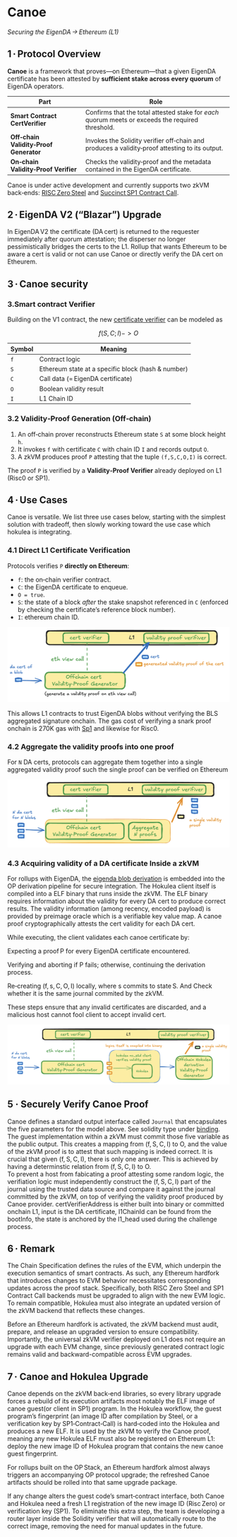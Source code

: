 # Canoe

*Securing the EigenDA → Ethereum (L1)*

## 1 · Protocol Overview  

**Canoe** is a framework that proves—on Ethereum—that a given EigenDA certificate has been attested by **sufficient stake across every quorum** of EigenDA operators.

| Part | Role |
|-------|------|
| **Smart Contract CertVerifier** | Confirms that the total attested stake for *each* quorum meets or exceeds the required threshold. |
| **Off‑chain Validity‑Proof Generator** | Invokes the Solidity verifier off‑chain and produces a validity‑proof attesting to its output. |
| **On‑chain Validity‑Proof Verifier** | Checks the validity‑proof and the metadata contained in the EigenDA certificate. |

Canoe is under active development and currently supports two zkVM back‑ends: [RISC Zero Steel](https://risczero.com/steel) and [Succinct SP1 Contract Call](https://github.com/succinctlabs/sp1-contract-call).


## 2 · EigenDA V2 (“Blazar”) Upgrade  

In EigenDA V2 the certificate (DA cert) is returned to the requester immediately after quorum attestation; the disperser no longer pessimistically bridges the certs to the L1. Rollup that wants Ethereum to be aware a cert is valid or not can use Canoe or directly verify the DA cert on Etheurem.


## 3 · Canoe security

### 3.Smart contract Verifier
Building on the V1 contract, the new [certificate verifier](https://github.com/Layr-Labs/eigenda/blob/ee092f345dfbc37fce3c02f99a756ff446c5864a/contracts/src/periphery/cert/v2/EigenDACertVerifierV2.sol#L120) can be modeled as

$$ f(S, C; I) -> O $$

| Symbol | Meaning |
|--------|---------|
| `f` | Contract logic |
| `S` | Ethereum state at a specific block (hash & number) |
| `C` | Call data (= EigenDA certificate) |
| `O` | Boolean validity result |
| `I` | L1 Chain ID |

### 3.2 Validity‑Proof Generation (Off‑chain)  

1. An off‑chain prover reconstructs Ethereum state `S` at some block height `h`.  
2. It invokes `f` with certificate `C` with chain ID `I` and records output `O`.  
3. A zkVM produces proof `P` attesting that the tuple `(f,S,C,O,I)` is correct.

The proof `P` is verified by a **Validity‑Proof Verifier** already deployed on L1 (Risc0 or SP1).

## 4 · Use Cases

Canoe is versatile. We list three use cases below, starting with the simplest solution with tradeoff, then slowly working toward the use case which hokulea is integrating.

### 4.1 Direct L1 Certificate Verification  

Protocols verifies `P` **directly on Ethereum**:

* `f`: the on‑chain verifier contract.  
* `C`: the EigenDA certificate to enqueue.  
* `O = true`.  
* `S`: the state of a block *after* the stake snapshot referenced in `C` (enforced by checking the certificate’s reference block number).
* `I`: ethereum chain ID.  

![](../assets/usecase1.png)

This allows L1 contracts to trust EigenDA blobs without verifying the BLS aggregated signature onchain. The gas cost of verifying a snark proof onchain is 270K gas with  [Sp1](https://docs.succinct.xyz/docs/sp1/generating-proofs/proof-types#groth16-recommended)  and likewise for Risc0.

### 4.2 Aggregate the validity proofs into one proof

For `N` DA certs, protocols can aggregate them together into a single aggregated validity proof such the single proof can be verified on Ethereum

![](../assets/usecase2.png)

### 4.3 Acquiring validity of a DA certificate Inside a zkVM

For rollups with EigenDA, the [eigenda blob derivation](https://layr-labs.github.io/eigenda/) is embedded into the OP derivation pipeline for secure integration. The Hokulea client itself is compiled into a ELF binary that runs inside the zkVM. The ELF binary requires information about the validity for every DA cert to produce correct results. The validity information (among recency, encoded payload) is provided by preimage oracle which is a verifiable key value map. A canoe proof cryptographically attests the cert validity for each DA cert.

While executing, the client validates each canoe certificate by:

Expecting a proof P for every EigenDA certificate encountered.

Verifying and aborting if P fails; otherwise, continuing the derivation process.

Re‑creating (f, s, C, O, I) locally, where s commits to state S. And Check whether it is the same journal commited by the zkVM.

These steps ensure that any invalid certificates are discarded, and a malicious host cannot fool client to accept invalid cert.

![](../assets/usecase3.png)

## 5 · Securely Verify Canoe Proof

Canoe defines a standard output interface called `Journal` that encapsulates the five parameters for the model above. See solidity type under [binding](../canoe/bindings/src/lib.rs). 
The guest implementation within a zkVM must commit those five variable as the public output. 
This creates a mapping from (f, S, C, I) to O, and the value of the zkVM proof is to attest that such mapping is indeed correct.
It is crucial that given (f, S, C, I), there is only one answer. This is achieved by having a determinstic relation from (f, S, C, I) to O.  
To prevent a host from fabicating a proof attesting some random logic, 
the verifiation logic must independently construct the (f, S, C, I) part of the journal using the trusted data source and compare it against the journal committed by the zkVM, on top of verifying the validity proof produced by Canoe provider. certVerifierAddress is either built into binary or committed onchain L1,
input is the DA certificate, l1ChainId can be found from the bootInfo, the state is anchored by the l1_head used during the challenge process.


## 6 · Remark

The Chain Specification defines the rules of the EVM, which underpin the execution semantics of smart contracts. As such, any Ethereum hardfork that introduces changes to EVM behavior necessitates corresponding updates across the proof stack. Specifically, both RISC Zero Steel and SP1 Contract Call backends must be upgraded to align with the new EVM logic. To remain compatible, Hokulea must also integrate an updated version of the zkVM backend that reflects these changes.

Before an Ethereum hardfork is activated, the zkVM backend must audit, prepare, and release an upgraded version to ensure compatibility. Importantly, the universal zkVM verifier deployed on L1 does not require an upgrade with each EVM change, since previously generated contract logic remains valid and backward-compatible across EVM upgrades.

## 7 · Canoe and Hokulea Upgrade

Canoe depends on the zkVM back‑end libraries, so every library upgrade forces a rebuild of its execution artifacts most notably the ELF image of canoe guest(or client in SP1) program. In the Hokulea workflow, the guest program’s fingerprint (an image ID after compilation by Steel, or a verification key by SP1‑Contract‑Call) is hard‑coded into the Hokulea and produces a new ELF. It is used by the zkVM to verify the Canoe proof, meaning any new Hokulea ELF must also be registered on Ethereum L1: deploy the new image ID of Hokulea program that contains the new canoe guest fingerprint.

For rollups built on the OP Stack, an Ethereum hardfork almost always triggers an accompanying OP protocol upgrade; the refreshed Canoe artifacts should be rolled into that same upgrade package.

If any change alters the guest code’s smart‑contract interface, both Canoe and Hokulea need a fresh L1 registration of the new image ID (Risc Zero) or verification key (SP1). To eliminate this extra step, the team is developing a router layer inside the Solidity verifier that will automatically route to the correct image, removing the need for manual updates in the future.
